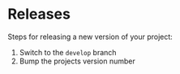 # Releases

Steps for releasing a new version of your project:

1. Switch to the `develop` branch
2. Bump the projects version number
